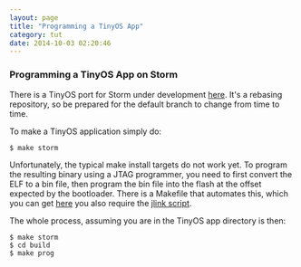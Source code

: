 ```yaml
---
layout: page
title: "Programming a TinyOS App"
category: tut
date: 2014-10-03 02:20:46
---
```


### Programming a TinyOS App on Storm

There is a TinyOS port for Storm under development [here](https://github.com/SoftwareDefinedBuildings/stormport). It's a rebasing repository, so be prepared for the default branch to change from time to time.

To make a TinyOS application simply do:

```
$ make storm
```

Unfortunately, the typical make install targets do not work yet. To program the resulting binary using a JTAG programmer, you need to first convert the ELF to a bin file, then program the bin file into the flash at the offset expected by the bootloader. There is a Makefile that automates this, which you can get [here](http://storm.rocks/u/jtag/Makefile) you also require the [jlink script](http://storm.rocks/u/jtag/prog.jlink).

The whole process, assuming you are in the TinyOS app directory is then:

```
$ make storm
$ cd build
$ make prog
```



